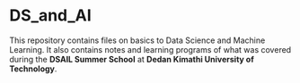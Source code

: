 # DS_and_AI
This repository contains files on basics to Data Science and Machine Learning.
It also contains notes and learning programs of what was covered during the **DSAIL Summer School** at **Dedan Kimathi University of Technology**.
